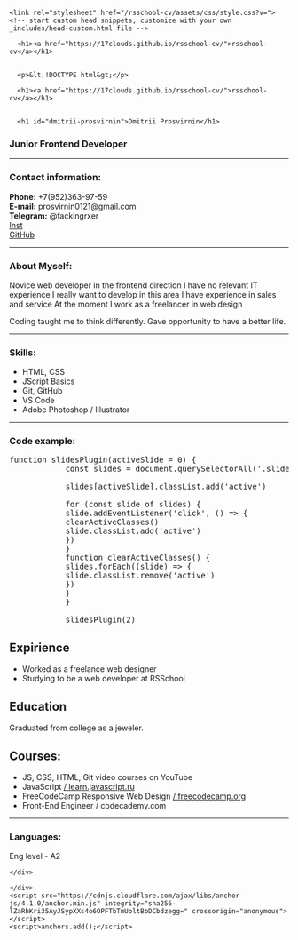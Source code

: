 <!DOCTYPE html>
<html lang="en-US">
  <head>
    <meta charset="UTF-8">
    <meta http-equiv="X-UA-Compatible" content="IE=edge">
    <meta name="viewport" content="width=device-width, initial-scale=1">

<!-- Begin Jekyll SEO tag v2.7.1 -->
<title>rsschool-cv</title>
<meta name="generator" content="Jekyll v3.9.0" />
<meta property="og:title" content="rsschool-cv" />
<meta property="og:locale" content="en_US" />
<link rel="canonical" href="https://17clouds.github.io/rsschool-cv/cv.html" />
<meta property="og:url" content="https://17clouds.github.io/rsschool-cv/cv.html" />
<meta property="og:site_name" content="rsschool-cv" />
<meta name="twitter:card" content="summary" />
<meta property="twitter:title" content="rsschool-cv" />
<script type="application/ld+json">
{"headline":"rsschool-cv","url":"https://17clouds.github.io/rsschool-cv/cv.html","@type":"WebPage","@context":"https://schema.org"}</script>
<!-- End Jekyll SEO tag -->

    <link rel="stylesheet" href="/rsschool-cv/assets/css/style.css?v=">
    <!-- start custom head snippets, customize with your own _includes/head-custom.html file -->

<!-- Setup Google Analytics -->



<!-- You can set your favicon here -->
<!-- link rel="shortcut icon" type="image/x-icon" href="/rsschool-cv/favicon.ico" -->

<!-- end custom head snippets -->

  </head>
  <body>
    <div class="container-lg px-3 my-5 markdown-body">
      
      <h1><a href="https://17clouds.github.io/rsschool-cv/">rsschool-cv</a></h1>
      

      <p>&lt;!DOCTYPE html&gt;</p>
<html lang="en">

<head>
   <title>Dmitrii Prosvirnin | rsschool-cv</title>
   <meta charset="UTF-8" />
   <meta name="viewport" content="width=device-width, initial-scale=1.0, maximum-scale=1.0, user-scalable=0" />
   <!-- <link href="style.css" rel="stylesheet" /> -->
   <link href="https://unpkg.com/aos@2.3.1/dist/aos.css" rel="stylesheet" />

   <link rel="stylesheet" href="/rsschool-cv/assets/css/style.css?v=269dbf231f83cea264f81535ebb812e11bbe4ff5" />

</head>

<body>
    <div class="container-lg px-3 my-5 markdown-body">
      
      <h1><a href="https://17clouds.github.io/rsschool-cv/">rsschool-cv</a></h1>
      

      <h1 id="dmitrii-prosvirnin">Dmitrii Prosvirnin</h1>
<h3 id="junior-frontend-developer">Junior Frontend Developer</h3>

<hr />

<h3 id="contact-information">Contact information:</h3>

<p><strong>Phone:</strong> +7(952)363-97-59 <br />
<strong>E-mail:</strong> prosvirnin0121@gmail.com<br />
<strong>Telegram:</strong> @fackingrxer<br />
<a href="https://www.instagram.com/17.cloud.s/?hl=ru">Inst</a><br />
<a href="https://github.com/17clouds">GitHub</a></p>

<hr />

<h3 id="briefly-about-myself">About Myself:</h3>

<p>Novice web developer in the frontend direction
               I have no relevant IT experience
               I really want to develop in this area
               I have experience in sales and service
               At the moment I work as a freelancer in web design</p>
            <p>Coding taught me to think differently. Gave opportunity to have a better life.</p>

<hr />

<h3 id="skills-and-proficiency">Skills:</h3>

<ul>
  <li>HTML, CSS</li>
  <li>JScript Basics</li>
  <li>Git, GitHub</li>
  <li>VS Code</li>
  <li>Adobe Photoshop / Illustrator</li>
</ul>

<hr />

<h3 id="code-example">Code example:</h3>

<pre>function slidesPlugin(activeSlide = 0) {
            const slides = document.querySelectorAll('.slide')
            
            slides[activeSlide].classList.add('active')
            
            for (const slide of slides) {
            slide.addEventListener('click', () =&gt; {
            clearActiveClasses()
            slide.classList.add('active')
            })
            }
            function clearActiveClasses() {
            slides.forEach((slide) =&gt; {
            slide.classList.remove('active')
            })
            }
            }
            
            slidesPlugin(2) </pre>

<h2>Expirience</h2>
            <ul class="table">
               <li>Worked as a freelance web designer</li>
               <li>Studying to be a web developer at RSSchool</li>
            </ul>

<h2>Education</h2>
            <p>Graduated from college as a jeweler.</p>


<h2>Courses:</h2>
            <ul>
               <li>JS, CSS, HTML, Git video courses on YouTube </li>
               <li>JavaScript <a href="https://learn.javascript.ru">/ learn.javascript.ru</a></li>
               <li>FreeCodeCamp Responsive Web Design <a
                     href="https://www.freecodecamp.org/learn/responsive-web-design/">/ freecodecamp.org</a></li>
               <li>Front-End Engineer <a
                     href="https://www.codecademy.com/learn/paths/front-end-engineer-career-pat"></a>/ codecademy.com
               </li>
            </ul>

<hr />

<h3 id="languages">Languages:</h3>

<p>Eng level - A2</p>

      
    </div>
    
  </body>
</html>


      
    </div>
    <script src="https://cdnjs.cloudflare.com/ajax/libs/anchor-js/4.1.0/anchor.min.js" integrity="sha256-lZaRhKri35AyJSypXXs4o6OPFTbTmUoltBbDCbdzegg=" crossorigin="anonymous"></script>
    <script>anchors.add();</script>
  </body>
</html>

